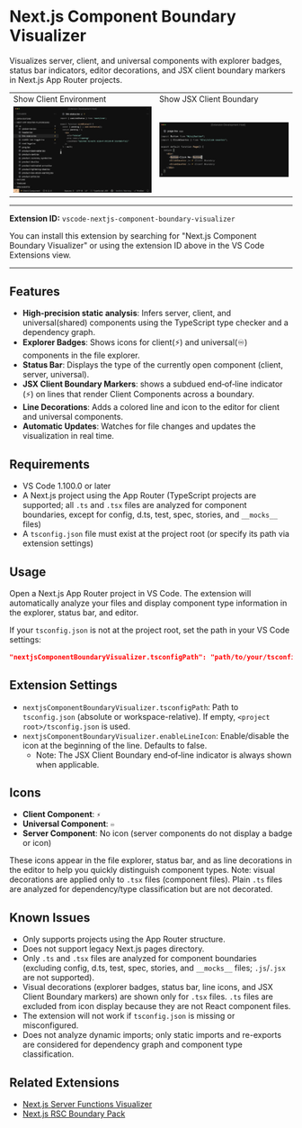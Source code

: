 # Next.js Component Boundary Visualizer

Visualizes server, client, and universal components with explorer badges, status bar indicators, editor decorations, and JSX client boundary markers in Next.js App Router projects.

|                                                                                    |                                                                                          |
| ---------------------------------------------------------------------------------- | ---------------------------------------------------------------------------------------- |
| Show Client Environment                                                            | Show JSX Client Boundary                                                                 |
| <img src="assets/screenshot-client-env.png" alt="Client Environment" width="100%"> | <img src="assets/screenshot-client-boundary.png" alt="JSX Client Boundary" width="100%"> |

---

**Extension ID:** `vscode-nextjs-component-boundary-visualizer`

You can install this extension by searching for "Next.js Component Boundary Visualizer" or using the extension ID above in the VS Code Extensions view.

---

## Features

- **High‑precision static analysis**: Infers server, client, and universal(shared) components using the TypeScript type checker and a dependency graph.
- **Explorer Badges**: Shows icons for client(⚡️) and universal(♾️) components in the file explorer.
- **Status Bar**: Displays the type of the currently open component (client, server, universal).
- **JSX Client Boundary Markers**: shows a subdued end‑of‑line indicator (⚡️) on lines that render Client Components across a boundary.
- **Line Decorations**: Adds a colored line and icon to the editor for client and universal components.
- **Automatic Updates**: Watches for file changes and updates the visualization in real time.

## Requirements

- VS Code 1.100.0 or later
- A Next.js project using the App Router (TypeScript projects are supported; all `.ts` and `.tsx` files are analyzed for component boundaries, except for config, d.ts, test, spec, stories, and `__mocks__` files)
- A `tsconfig.json` file must exist at the project root (or specify its path via extension settings)

## Usage

Open a Next.js App Router project in VS Code. The extension will automatically analyze your files and display component type information in the explorer, status bar, and editor.

If your `tsconfig.json` is not at the project root, set the path in your VS Code settings:

```json
"nextjsComponentBoundaryVisualizer.tsconfigPath": "path/to/your/tsconfig.json"
```

## Extension Settings

- `nextjsComponentBoundaryVisualizer.tsconfigPath`: Path to `tsconfig.json` (absolute or workspace-relative). If empty, `<project root>/tsconfig.json` is used.
- `nextjsComponentBoundaryVisualizer.enableLineIcon`: Enable/disable the icon at the beginning of the line. Defaults to false.
  - Note: The JSX Client Boundary end‑of‑line indicator is always shown when applicable.

## Icons

- **Client Component**: `⚡️`
- **Universal Component**: `♾️`
- **Server Component**: No icon (server components do not display a badge or icon)

These icons appear in the file explorer, status bar, and as line decorations in the editor to help you quickly distinguish component types. Note: visual decorations are applied only to `.tsx` files (component files). Plain `.ts` files are analyzed for dependency/type classification but are not decorated.

## Known Issues

- Only supports projects using the App Router structure.
- Does not support legacy Next.js pages directory.
- Only `.ts` and `.tsx` files are analyzed for component boundaries (excluding config, d.ts, test, spec, stories, and `__mocks__` files; `.js`/`.jsx` are not supported).
- Visual decorations (explorer badges, status bar, line icons, and JSX Client Boundary markers) are shown only for `.tsx` files. `.ts` files are excluded from icon display because they are not React component files.
- The extension will not work if `tsconfig.json` is missing or misconfigured.
- Does not analyze dynamic imports; only static imports and re-exports are considered for dependency graph and component type classification.

## Related Extensions

- [Next.js Server Functions Visualizer](https://marketplace.visualstudio.com/items?itemName=makotot.nextjs-server-functions-visualizer)
- [Next.js RSC Boundary Pack](https://marketplace.visualstudio.com/items?itemName=makotot.nextjs-rsc-boundary-pack)

